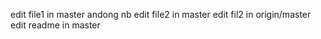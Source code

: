 edit file1 in master
andong nb
edit file2 in master
edit fil2 in origin/master
edit readme  in master
